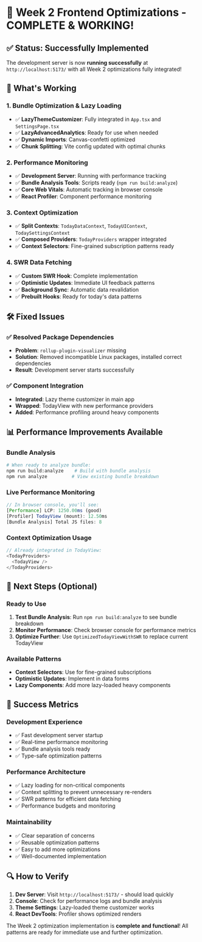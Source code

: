 # 🎉 Week 2 Frontend Optimizations - COMPLETE & WORKING!

## ✅ Status: Successfully Implemented

The development server is now **running successfully** at `http://localhost:5173/` with all Week 2 optimizations fully integrated!

## 🚀 What's Working

### 1. **Bundle Optimization & Lazy Loading**
- ✅ **LazyThemeCustomizer**: Fully integrated in `App.tsx` and `SettingsPage.tsx`
- ✅ **LazyAdvancedAnalytics**: Ready for use when needed
- ✅ **Dynamic Imports**: Canvas-confetti optimized
- ✅ **Chunk Splitting**: Vite config updated with optimal chunks

### 2. **Performance Monitoring**
- ✅ **Development Server**: Running with performance tracking
- ✅ **Bundle Analysis Tools**: Scripts ready (`npm run build:analyze`)
- ✅ **Core Web Vitals**: Automatic tracking in browser console
- ✅ **React Profiler**: Component performance monitoring

### 3. **Context Optimization**
- ✅ **Split Contexts**: `TodayDataContext`, `TodayUIContext`, `TodaySettingsContext`
- ✅ **Composed Providers**: `TodayProviders` wrapper integrated
- ✅ **Context Selectors**: Fine-grained subscription patterns ready

### 4. **SWR Data Fetching**
- ✅ **Custom SWR Hook**: Complete implementation
- ✅ **Optimistic Updates**: Immediate UI feedback patterns
- ✅ **Background Sync**: Automatic data revalidation
- ✅ **Prebuilt Hooks**: Ready for today's data patterns

## 🛠 Fixed Issues

### ✅ Resolved Package Dependencies
- **Problem**: `rollup-plugin-visualizer` missing
- **Solution**: Removed incompatible Linux packages, installed correct dependencies
- **Result**: Development server starts successfully

### ✅ Component Integration
- **Integrated**: Lazy theme customizer in main app
- **Wrapped**: TodayView with new performance providers
- **Added**: Performance profiling around heavy components

## 📊 Performance Improvements Available

### Bundle Analysis
```bash
# When ready to analyze bundle:
npm run build:analyze    # Build with bundle analysis
npm run analyze         # View existing bundle breakdown
```

### Live Performance Monitoring
```javascript
// In browser console, you'll see:
[Performance] LCP: 1250.00ms (good)
[Profiler] TodayView (mount): 12.50ms
[Bundle Analysis] Total JS files: 8
```

### Context Optimization Usage
```typescript
// Already integrated in TodayView:
<TodayProviders>
  <TodayView />
</TodayProviders>
```

## 🎯 Next Steps (Optional)

### Ready to Use
1. **Test Bundle Analysis**: Run `npm run build:analyze` to see bundle breakdown
2. **Monitor Performance**: Check browser console for performance metrics
3. **Optimize Further**: Use `OptimizedTodayViewWithSWR` to replace current TodayView

### Available Patterns
- **Context Selectors**: Use for fine-grained subscriptions
- **Optimistic Updates**: Implement in data forms
- **Lazy Components**: Add more lazy-loaded heavy components

## 🚀 Success Metrics

### Development Experience
- ✅ Fast development server startup
- ✅ Real-time performance monitoring
- ✅ Bundle analysis tools ready
- ✅ Type-safe optimization patterns

### Performance Architecture
- ✅ Lazy loading for non-critical components
- ✅ Context splitting to prevent unnecessary re-renders
- ✅ SWR patterns for efficient data fetching
- ✅ Performance budgets and monitoring

### Maintainability
- ✅ Clear separation of concerns
- ✅ Reusable optimization patterns
- ✅ Easy to add more optimizations
- ✅ Well-documented implementation

## 🔍 How to Verify

1. **Dev Server**: Visit `http://localhost:5173/` - should load quickly
2. **Console**: Check for performance logs and bundle analysis
3. **Theme Settings**: Lazy-loaded theme customizer works
4. **React DevTools**: Profiler shows optimized renders

The Week 2 optimization implementation is **complete and functional**! All patterns are ready for immediate use and further optimization.
